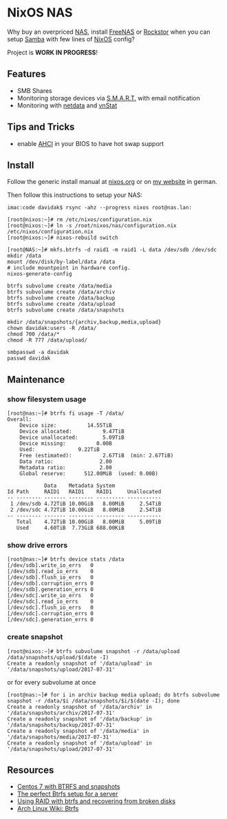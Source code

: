 NixOS NAS
=========

Why buy an overpriced [NAS](https://en.wikipedia.org/wiki/Network-attached_storage), install [FreeNAS](https://freenas.org/) or [Rockstor](http://rockstor.com/) when you can setup [Samba](https://www.samba.org/) with few lines of [NixOS](http://nixos.org/) config?

Project is **WORK IN PROGRESS**!

Features
--------

- SMB Shares
- Monitoring storage devices via [S.M.A.R.T.](https://en.wikipedia.org/wiki/S.M.A.R.T.) with email notification
- Monitoring with [netdata](https://my-netdata.io/) and [vnStat](http://humdi.net/vnstat/)

Tips and Tricks
----------------

- enable [AHCI](https://en.wikipedia.org/wiki/Advanced_Host_Controller_Interface) in your BIOS to have hot swap support

Install
-------

Follow the generic install manual at [nixos.org](http://nixos.org/nixos/manual/index.html#ch-installation) or on [my website](https://davidak.de/nixos-installation/) in german.

Then follow this instructions to setup your NAS:

```
imac:code davidak$ rsync -ahz --progress nixos root@nas.lan:

[root@nixos:~]# rm /etc/nixos/configuration.nix
[root@nixos:~]# ln -s /root/nixos/nas/configuration.nix /etc/nixos/configuration.nix
[root@nixos:~]# nixos-rebuild switch

[root@NAS:~]# mkfs.btrfs -d raid1 -m raid1 -L data /dev/sdb /dev/sdc
mkdir /data
mount /dev/disk/by-label/data /data
# include mountpoint in hardware config.
nixos-generate-config

btrfs subvolume create /data/media
btrfs subvolume create /data/archiv
btrfs subvolume create /data/backup
btrfs subvolume create /data/upload
btrfs subvolume create /data/snapshots

mkdir /data/snapshots/{archiv,backup,media,upload}
chown davidak:users -R /data/
chmod 700 /data/*
chmod -R 777 /data/upload/

smbpasswd -a davidak
passwd davidak
```

Maintenance
-----------

### show filesystem usage

    [root@nas:~]# btrfs fi usage -T /data/
    Overall:
        Device size:		  14.55TiB
        Device allocated:		   9.47TiB
        Device unallocated:		   5.09TiB
        Device missing:		     0.00B
        Used:			   9.22TiB
        Free (estimated):		   2.67TiB	(min: 2.67TiB)
        Data ratio:			      2.00
        Metadata ratio:		      2.00
        Global reserve:		 512.00MiB	(used: 0.00B)

                Data    Metadata System
    Id Path     RAID1   RAID1    RAID1     Unallocated
    -- -------- ------- -------- --------- -----------
     1 /dev/sdb 4.72TiB 10.00GiB   8.00MiB     2.54TiB
     2 /dev/sdc 4.72TiB 10.00GiB   8.00MiB     2.54TiB
    -- -------- ------- -------- --------- -----------
       Total    4.72TiB 10.00GiB   8.00MiB     5.09TiB
       Used     4.60TiB  7.73GiB 688.00KiB

### show drive errors

    [root@nas:~]# btrfs device stats /data
    [/dev/sdb].write_io_errs   0
    [/dev/sdb].read_io_errs    0
    [/dev/sdb].flush_io_errs   0
    [/dev/sdb].corruption_errs 0
    [/dev/sdb].generation_errs 0
    [/dev/sdc].write_io_errs   0
    [/dev/sdc].read_io_errs    0
    [/dev/sdc].flush_io_errs   0
    [/dev/sdc].corruption_errs 0
    [/dev/sdc].generation_errs 0

### create snapshot

    [root@nixos:~]# btrfs subvolume snapshot -r /data/upload /data/snapshots/upload/$(date -I)
    Create a readonly snapshot of '/data/upload' in '/data/snapshots/upload/2017-07-31'

or for every subvolume at once

    [root@nas:~]# for i in archiv backup media upload; do btrfs subvolume snapshot -r /data/$i /data/snapshots/$i/$(date -I); done
    Create a readonly snapshot of '/data/archiv' in '/data/snapshots/archiv/2017-07-31'
    Create a readonly snapshot of '/data/backup' in '/data/snapshots/backup/2017-07-31'
    Create a readonly snapshot of '/data/media' in '/data/snapshots/media/2017-07-31'
    Create a readonly snapshot of '/data/upload' in '/data/snapshots/upload/2017-07-31'

Resources
---------

- [Centos 7 with BTRFS and snapshots](https://www.mopar4life.com/btrfs-centos-samba/)
- [The perfect Btrfs setup for a server](https://seravo.fi/2016/perfect-btrfs-setup-for-a-server)
- [Using RAID with btrfs and recovering from broken disks](https://seravo.fi/2015/using-raid-btrfs-recovering-broken-disks)
- [Arch Linux Wiki: Btrfs](https://wiki.archlinux.org/index.php/Btrfs)

